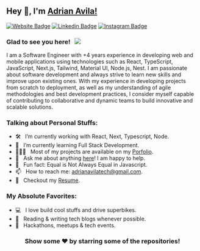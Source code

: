 ## Hey 👋, I'm [Adrian Avila!](https://github.com/Draneee/)

[![Website Badge](https://img.shields.io/badge/Portfolio-255E63?style=for-the-badge&logo=About.me&logoColor=white)](https://adrian-avila.vercel.app/)
[![Linkedin Badge](https://img.shields.io/badge/LinkedIn-0077B5?style=for-the-badge&logo=linkedin&logoColor=white)](https://www.linkedin.com/in/adrian-avila-diaz/)
[![Instagram Badge](https://img.shields.io/badge/Instagram-E4405F?style=for-the-badge&logo=instagram&logoColor=white)](https://www.instagram.com/gordovegan0/)

### Glad to see you here! &nbsp; ![](https://visitor-badge.glitch.me/badge?page_id=iampavangandhi.iampavangandhi&style=flat-square&color=0088cc)

I am a Software Engineer with +4 years experience in developing web and mobile applications using technologies such as React, TypeScript, JavaScript, Next.js, Tailwind, Material UI, Node.js, Nest. I am passionate about software development and always strive to learn new skills and improve upon existing ones. With my experience in developing projects from scratch to deployment, as well as my understanding of agile methodologies and best development practices, I consider myself capable of contributing to collaborative and dynamic teams to build innovative and scalable solutions.


### Talking about Personal Stuffs:

- 🛠 &nbsp; I’m currently working with React, Next, Typescript, Node.
- 🚀 &nbsp; I’m currently learning Full Stack Development.
- 👨🏻‍💻 &nbsp; Most of my projects are available on my [Porfolio](https://dranee.vercel.app).
- 💬 &nbsp; Ask me about anything [here](t)! I am happy to help.
- 👾 &nbsp; Fun fact: Equal is Not Always Equal in Javascript.
- 📫 &nbsp; How to reach me: adrianavilatech@gmail.com.
- 📝 &nbsp; Checkout my [Resume](https://dranee.vercel.app/Curriculum%20Software%20Engineer%20Adrian%20Avila.pdf).

### My Absolute Favorites:

- 💻 &nbsp; I love build cool stuffs and drive superbikes.
- 📰 &nbsp; Reading & writing tech blogs whenever possible.
- 🍕 &nbsp; Hackathons, meetups & tech events.


<div align="center">

### Show some ❤️ by starring some of the repositories!

</div>
